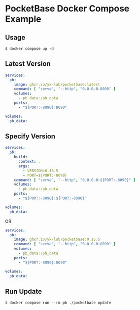 # PocketBase Docker Compose Example

## Usage

```shell-session
$ docker compose up -d
```

## Latest Version

```yaml:compose.yml
services:
  pb:
    image: ghcr.io/yk-lab/pocketbase:latest
    command: [ "serve", "--http", "0.0.0.0:8090" ]
    volumes:
      - pb_data:/pb_data
    ports:
      - "${PORT:-8090}:8090"

volumes:
  pb_data:
```

## Specify Version

```yaml:compose.yml
services:
  pb:
    build:
      context: .
      args:
        - VERSION=0.16.5
        - PORT=${PORT:-8090}
    command: [ "serve", "--http", "0.0.0.0:${PORT:-8090}" ]
    volumes:
      - pb_data:/pb_data
    ports:
      - "${PORT:-8090}:${PORT:-8090}"

volumes:
  pb_data:
```

OR

```yaml:compose.yml
services:
  pb:
    image: ghcr.io/yk-lab/pocketbase:0.16.5
    command: [ "serve", "--http", "0.0.0.0:8090" ]
    volumes:
      - pb_data:/pb_data
    ports:
      - "${PORT:-8090}:8090"

volumes:
  pb_data:
```

## Run Update

```shell-session
$ docker compose run --rm pb ./pocketbase update
```
